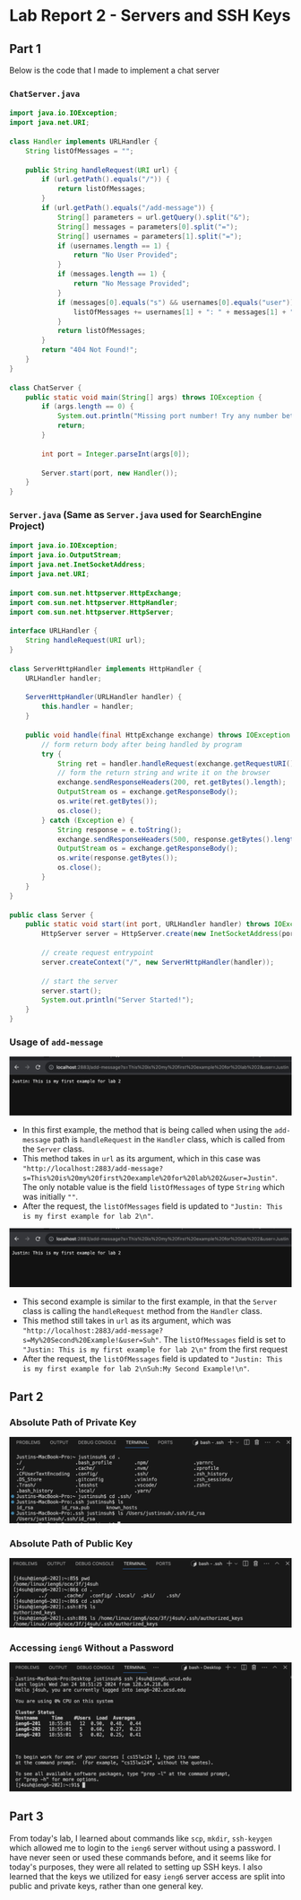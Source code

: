 # Lab Report 2 - Servers and SSH Keys

## Part 1

Below is the code that I made to implement a chat server

### `ChatServer.java`

```java
import java.io.IOException;
import java.net.URI;

class Handler implements URLHandler {
    String listOfMessages = "";

    public String handleRequest(URI url) {
        if (url.getPath().equals("/")) {
            return listOfMessages;
        }
        if (url.getPath().equals("/add-message")) {
            String[] parameters = url.getQuery().split("&");
            String[] messages = parameters[0].split("=");
            String[] usernames = parameters[1].split("=");
            if (usernames.length == 1) {
                return "No User Provided";
            }
            if (messages.length == 1) {
                return "No Message Provided";
            }
            if (messages[0].equals("s") && usernames[0].equals("user")) {
                listOfMessages += usernames[1] + ": " + messages[1] + "\n";
            }
            return listOfMessages;
        }
        return "404 Not Found!";
    }
}

class ChatServer {
    public static void main(String[] args) throws IOException {
        if (args.length == 0) {
            System.out.println("Missing port number! Try any number between 1024 to 49151");
            return;
        }

        int port = Integer.parseInt(args[0]);

        Server.start(port, new Handler());
    }
}
```

### `Server.java` **(Same as `Server.java` used for SearchEngine Project)**

```java
import java.io.IOException;
import java.io.OutputStream;
import java.net.InetSocketAddress;
import java.net.URI;

import com.sun.net.httpserver.HttpExchange;
import com.sun.net.httpserver.HttpHandler;
import com.sun.net.httpserver.HttpServer;

interface URLHandler {
    String handleRequest(URI url);
}

class ServerHttpHandler implements HttpHandler {
    URLHandler handler;

    ServerHttpHandler(URLHandler handler) {
        this.handler = handler;
    }

    public void handle(final HttpExchange exchange) throws IOException {
        // form return body after being handled by program
        try {
            String ret = handler.handleRequest(exchange.getRequestURI());
            // form the return string and write it on the browser
            exchange.sendResponseHeaders(200, ret.getBytes().length);
            OutputStream os = exchange.getResponseBody();
            os.write(ret.getBytes());
            os.close();
        } catch (Exception e) {
            String response = e.toString();
            exchange.sendResponseHeaders(500, response.getBytes().length);
            OutputStream os = exchange.getResponseBody();
            os.write(response.getBytes());
            os.close();
        }
    }
}

public class Server {
    public static void start(int port, URLHandler handler) throws IOException {
        HttpServer server = HttpServer.create(new InetSocketAddress(port), 0);

        // create request entrypoint
        server.createContext("/", new ServerHttpHandler(handler));

        // start the server
        server.start();
        System.out.println("Server Started!");
    }
}
```

### Usage of `add-message`

![Image](/lab2_images/lab2_1.png)

* In this first example, the method that is being called when using the `add-message` path is `handleRequest` in the `Handler` class, which is called from the `Server` class.
* This method takes in `url` as its argument, which in this case was `"http://localhost:2883/add-message?s=This%20is%20my%20first%20example%20for%20lab%202&user=Justin"`. The only notable value is the field `listOfMessages` of type `String` which was initially `""`.
* After the request, the `listOfMessages` field is updated to `"Justin: This is my first example for lab 2\n"`.

![Image](/lab2_images/lab2_1.png)

* This second example is similar to the first example, in that the `Server` class is calling the `handleRequest` method from the `Handler` class.
* This method still takes in `url` as its argument, which was `"http://localhost:2883/add-message?s=My%20Second%20Example!&user=Suh"`. The `listOfMessages` field is set to `"Justin: This is my first example for lab 2\n"` from the first request
* After the request, the `listOfMessages` field is updated to `"Justin: This is my first example for lab 2\nSuh:My Second Example!\n"`.

## Part 2

### Absolute Path of Private Key

![Image](/lab2_images/lab2_3.png)

### Absolute Path of Public Key

![Image](/lab2_images/lab2_4.png)

### Accessing `ieng6` Without a Password

![Image](/lab2_images/lab2_5.png)

## Part 3

From today's lab, I learned about commands like `scp`, `mkdir`, `ssh-keygen` which allowed me to login to the `ieng6` server without using a password. I have never seen or used these commands before, and it seems like for today's purposes, they were all related to setting up SSH keys. I also learned that the keys we utilized for easy `ieng6` server access are split into public and private keys, rather than one general key.
